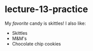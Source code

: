 # lecture-13-practice

My *favorite* candy is skittles! I also like:

- Skittles
- M&M's
- Chocolate chip cookies

